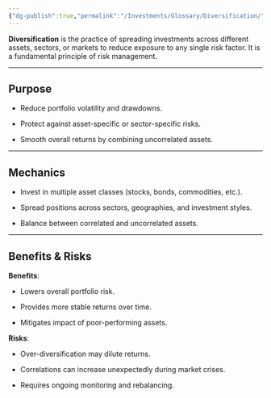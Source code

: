 ```yaml
---
{"dg-publish":true,"permalink":"/Investments/Glossary/Diversification/"}
---
```


**Diversification** is the practice of spreading investments across different assets, sectors, or markets to reduce exposure to any single risk factor. It is a fundamental principle of risk management.

---
## Purpose

- Reduce portfolio volatility and drawdowns.
    
- Protect against asset-specific or sector-specific risks.
    
- Smooth overall returns by combining uncorrelated assets.
---
## Mechanics

- Invest in multiple asset classes (stocks, bonds, commodities, etc.).
    
- Spread positions across sectors, geographies, and investment styles.
    
- Balance between correlated and uncorrelated assets.
---
## Benefits & Risks

**Benefits**:

- Lowers overall portfolio risk.
    
- Provides more stable returns over time.
    
- Mitigates impact of poor-performing assets.
    

**Risks**:

- Over-diversification may dilute returns.
    
- Correlations can increase unexpectedly during market crises.
    
- Requires ongoing monitoring and rebalancing.